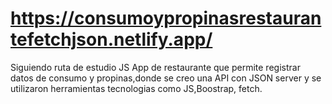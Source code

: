 # https://consumoypropinasrestaurantefetchjson.netlify.app/
Siguiendo ruta de estudio JS App de restaurante que permite registrar datos de consumo y propinas,donde se creo una API con JSON server y se utilizaron herramientas tecnologias como JS,Boostrap, fetch.
